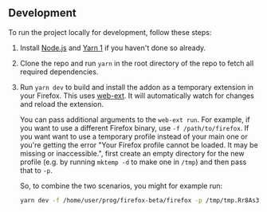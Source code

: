 ## Development

To run the project locally for development, follow these steps:

1. Install [Node.js](https://nodejs.org/en/download) and [Yarn 1](https://classic.yarnpkg.com/en/docs/install) if you haven't done so already.
2. Clone the repo and run `yarn` in the root directory of the repo to fetch all required dependencies.
3. Run `yarn dev` to build and install the addon as a temporary extension in your Firefox. This uses [web-ext](https://github.com/mozilla/web-ext). It will automatically watch for changes and reload the extension.

   You can pass additional arguments to the `web-ext run`. For example, if you want to use a different Firefox binary, use `-f /path/to/firefox`. If you want want to use a temporary profile instead of your main one or you're getting the error "Your Firefox profile cannot be loaded. It may be missing or inaccessible.", first create an empty directory for the new profile (e.g. by running `mktemp -d` to make one in `/tmp`) and then pass that to `-p`.

   So, to combine the two scenarios, you might for example run:

   ```sh
   yarn dev -f /home/user/prog/firefox-beta/firefox -p /tmp/tmp.Rr8As37Jv2
   ```
